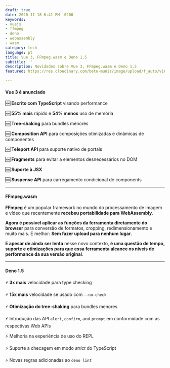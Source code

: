 ```yaml
---
draft: true
date: 2020-11-18 6:41 PM -0200
keywords:
- vuejs
- ffmpeg
- deno
- webassembly
- wasm
category: tech
language: pt
title: Vue 3, FFmpeg.wasm e Deno 1.5
subtitle: ''
description: Novidades sobre Vue 3, FFmpeg.wasm e Deno 1.5
featured: https://res.cloudinary.com/beto-muniz/image/upload/f_auto/v1604954687/capa_goxe6j.jpg

---
```

#### Vue 3 é anunciado

🆕 **Escrito com TypeScript** visando performance

🆕 **55% mais** rápido e **54% menos** uso de memória

🆕 **Tree-shaking** para bundles menores

🆕 **Composition API** para composições otimizadas e dinâmicas de componentes

🆕 **Teleport API** para suporte nativo de portals

🆕 **Fragments** para evitar a elementos desnecessários no DOM

🆕 **Suporte à JSX**

🆕 **Suspense API** para carregamento condicional de components

***

#### FFmpeg.wasm

**FFmpeg** é um popular framework no mundo do processamento de imagem e vídeo que recentemente **recebeu portabilidade para WebAssembly**.

**Agora é possível aplicar as funções da ferramenta diretamente do browser** para conversão de formatos, cropping, redimensionamento e muito mais. E melhor: **Sem fazer upload para nenhum lugar**.

**E apesar de ainda ser lenta** nesse novo contexto, **é uma questão de tempo, suporte e otimizações para que essa ferramenta alcance os níveis de performance da sua versão original**.

***

#### Deno 1.5

⚡️ **3x mais** velocidade para type checking

⚡️ **15x mais** velocidade se usado com `--no-check`

⚡️ **Otimização do tree-shaking** para bundles menores

⚡️ Introdução das API `alert`, `confirm`, and `prompt` em conformidade com as respectivas Web APIs

⚡️ Melhoria na experiência de uso do REPL

⚡️ Suporte a checagem em modo _strict_ do TypeScript

⚡️ Novas regras adicionadas ao `deno lint`
